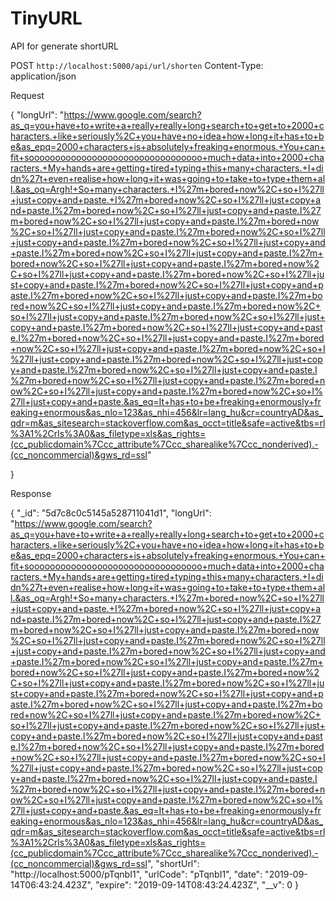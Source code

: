 # TinyURL

API for generate shortURL

POST `http://localhost:5000/api/url/shorten`
Content-Type: application/json

Request

{
   "longUrl": "https://www.google.com/search?as_q=you+have+to+write+a+really+really+long+search+to+get+to+2000+characters.+like+seriously%2C+you+have+no+idea+how+long+it+has+to+be&as_epq=2000+characters+is+absolutely+freaking+enormous.+You+can+fit+sooooooooooooooooooooooooooooooooo+much+data+into+2000+characters.+My+hands+are+getting+tired+typing+this+many+characters.+I+didn%27t+even+realise+how+long+it+was+going+to+take+to+type+them+all.&as_oq=Argh!+So+many+characters.+I%27m+bored+now%2C+so+I%27ll+just+copy+and+paste.+I%27m+bored+now%2C+so+I%27ll+just+copy+and+paste.I%27m+bored+now%2C+so+I%27ll+just+copy+and+paste.I%27m+bored+now%2C+so+I%27ll+just+copy+and+paste.I%27m+bored+now%2C+so+I%27ll+just+copy+and+paste.I%27m+bored+now%2C+so+I%27ll+just+copy+and+paste.I%27m+bored+now%2C+so+I%27ll+just+copy+and+paste.I%27m+bored+now%2C+so+I%27ll+just+copy+and+paste.I%27m+bored+now%2C+so+I%27ll+just+copy+and+paste.I%27m+bored+now%2C+so+I%27ll+just+copy+and+paste.I%27m+bored+now%2C+so+I%27ll+just+copy+and+paste.I%27m+bored+now%2C+so+I%27ll+just+copy+and+paste.I%27m+bored+now%2C+so+I%27ll+just+copy+and+paste.I%27m+bored+now%2C+so+I%27ll+just+copy+and+paste.I%27m+bored+now%2C+so+I%27ll+just+copy+and+paste.I%27m+bored+now%2C+so+I%27ll+just+copy+and+paste.I%27m+bored+now%2C+so+I%27ll+just+copy+and+paste.I%27m+bored+now%2C+so+I%27ll+just+copy+and+paste.I%27m+bored+now%2C+so+I%27ll+just+copy+and+paste.I%27m+bored+now%2C+so+I%27ll+just+copy+and+paste.I%27m+bored+now%2C+so+I%27ll+just+copy+and+paste.I%27m+bored+now%2C+so+I%27ll+just+copy+and+paste.I%27m+bored+now%2C+so+I%27ll+just+copy+and+paste.I%27m+bored+now%2C+so+I%27ll+just+copy+and+paste.I%27m+bored+now%2C+so+I%27ll+just+copy+and+paste.&as_eq=It+has+to+be+freaking+enormously+freaking+enormous&as_nlo=123&as_nhi=456&lr=lang_hu&cr=countryAD&as_qdr=m&as_sitesearch=stackoverflow.com&as_occt=title&safe=active&tbs=rl%3A1%2Crls%3A0&as_filetype=xls&as_rights=(cc_publicdomain%7Ccc_attribute%7Ccc_sharealike%7Ccc_nonderived).-(cc_noncommercial)&gws_rd=ssl"
   
}


Response 

{
  "_id": "5d7c8c0c5145a528711041d1",
  "longUrl": "https://www.google.com/search?as_q=you+have+to+write+a+really+really+long+search+to+get+to+2000+characters.+like+seriously%2C+you+have+no+idea+how+long+it+has+to+be&as_epq=2000+characters+is+absolutely+freaking+enormous.+You+can+fit+sooooooooooooooooooooooooooooooooo+much+data+into+2000+characters.+My+hands+are+getting+tired+typing+this+many+characters.+I+didn%27t+even+realise+how+long+it+was+going+to+take+to+type+them+all.&as_oq=Argh!+So+many+characters.+I%27m+bored+now%2C+so+I%27ll+just+copy+and+paste.+I%27m+bored+now%2C+so+I%27ll+just+copy+and+paste.I%27m+bored+now%2C+so+I%27ll+just+copy+and+paste.I%27m+bored+now%2C+so+I%27ll+just+copy+and+paste.I%27m+bored+now%2C+so+I%27ll+just+copy+and+paste.I%27m+bored+now%2C+so+I%27ll+just+copy+and+paste.I%27m+bored+now%2C+so+I%27ll+just+copy+and+paste.I%27m+bored+now%2C+so+I%27ll+just+copy+and+paste.I%27m+bored+now%2C+so+I%27ll+just+copy+and+paste.I%27m+bored+now%2C+so+I%27ll+just+copy+and+paste.I%27m+bored+now%2C+so+I%27ll+just+copy+and+paste.I%27m+bored+now%2C+so+I%27ll+just+copy+and+paste.I%27m+bored+now%2C+so+I%27ll+just+copy+and+paste.I%27m+bored+now%2C+so+I%27ll+just+copy+and+paste.I%27m+bored+now%2C+so+I%27ll+just+copy+and+paste.I%27m+bored+now%2C+so+I%27ll+just+copy+and+paste.I%27m+bored+now%2C+so+I%27ll+just+copy+and+paste.I%27m+bored+now%2C+so+I%27ll+just+copy+and+paste.I%27m+bored+now%2C+so+I%27ll+just+copy+and+paste.I%27m+bored+now%2C+so+I%27ll+just+copy+and+paste.I%27m+bored+now%2C+so+I%27ll+just+copy+and+paste.I%27m+bored+now%2C+so+I%27ll+just+copy+and+paste.I%27m+bored+now%2C+so+I%27ll+just+copy+and+paste.I%27m+bored+now%2C+so+I%27ll+just+copy+and+paste.I%27m+bored+now%2C+so+I%27ll+just+copy+and+paste.&as_eq=It+has+to+be+freaking+enormously+freaking+enormous&as_nlo=123&as_nhi=456&lr=lang_hu&cr=countryAD&as_qdr=m&as_sitesearch=stackoverflow.com&as_occt=title&safe=active&tbs=rl%3A1%2Crls%3A0&as_filetype=xls&as_rights=(cc_publicdomain%7Ccc_attribute%7Ccc_sharealike%7Ccc_nonderived).-(cc_noncommercial)&gws_rd=ssl",
  "shortUrl": "http://localhost:5000/pTqnbI1",
  "urlCode": "pTqnbI1",
  "date": "2019-09-14T06:43:24.423Z",
  "expire": "2019-09-14T08:43:24.423Z",
  "__v": 0
}
